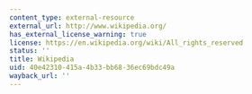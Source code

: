 ```yaml
---
content_type: external-resource
external_url: http://www.wikipedia.org/
has_external_license_warning: true
license: https://en.wikipedia.org/wiki/All_rights_reserved
status: ''
title: Wikipedia
uid: 40e42310-415a-4b33-bb68-36ec69bdc49a
wayback_url: ''
---
```

